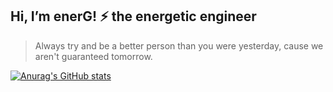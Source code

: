 ## Hi, I’m enerG! ⚡ the energetic engineer

> Always try and be a better person than you were yesterday, cause we aren't guaranteed tomorrow.


[![Anurag's GitHub stats](https://github-readme-stats.vercel.app/api?username=enerGneer&show_icons=true&theme=vue&icon_color=E69A8D&bg_color=ffffff00&text_color=6A7BA2&hide_border=true)](https://github.com/anuraghazra/github-readme-stats)

